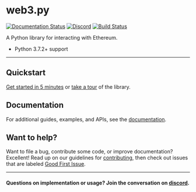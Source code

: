 # web3.py

[![Documentation Status](https://readthedocs.org/projects/web3py/badge/?version=latest)](https://web3py.readthedocs.io/en/latest/?badge=latest)
[![Discord](https://img.shields.io/discord/809793915578089484?color=blue&label=chat&logo=discord&logoColor=white)](https://discord.gg/GHryRvPB84)
[![Build Status](https://circleci.com/gh/ethereum/web3.py.svg?style=shield)](https://circleci.com/gh/ethereum/web3.py)

A Python library for interacting with Ethereum.

-   Python 3.7.2+ support

---

## Quickstart

[Get started in 5 minutes](https://web3py.readthedocs.io/en/latest/quickstart.html) or
[take a tour](https://web3py.readthedocs.io/en/latest/overview.html) of the library.

## Documentation

For additional guides, examples, and APIs, see the [documentation](https://web3py.readthedocs.io/en/latest/).

## Want to help?

Want to file a bug, contribute some code, or improve documentation? Excellent! Read up on our
guidelines for [contributing](https://web3py.readthedocs.io/en/latest/contributing.html),
then check out issues that are labeled
[Good First Issue](https://github.com/ethereum/web3.py/issues?q=is%3Aissue+is%3Aopen+label%3A%22Good+First+Issue%22).

---

#### Questions on implementation or usage? Join the conversation on [discord](https://discord.gg/GHryRvPB84).
